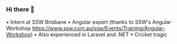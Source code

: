 ### Hi there 👋

 • Intern at SSW Brisbane
 • Angular expert (thanks to SSW's Angular Workshop https://www.ssw.com.au/ssw/Events/Training/Angular-Workshop)
 • Also experienced in Laravel and .NET
 • Cricket tragic
<!--
**taineriley1/taineriley1** is a ✨ _special_ ✨ repository because its `README.md` (this file) appears on your GitHub profile.

Here are some ideas to get you started:

- 🔭 I’m currently working on ...
- 🌱 I’m currently learning ...
- 👯 I’m looking to collaborate on ...
- 🤔 I’m looking for help with ...
- 💬 Ask me about ...
- 📫 How to reach me: ...
- 😄 Pronouns: ...
- ⚡ Fun fact: ...
-->
